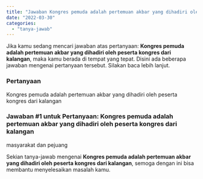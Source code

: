 ```yaml
---
title: "Jawaban Kongres pemuda adalah pertemuan akbar yang dihadiri oleh peserta kongres dari kalangan"
date: "2022-03-30"
categories: 
  - "tanya-jawab"
---
```


Jika kamu sedang mencari jawaban atas pertanyaan: **Kongres pemuda adalah pertemuan akbar yang dihadiri oleh peserta kongres dari kalangan**, maka kamu berada di tempat yang tepat. Disini ada beberapa jawaban mengenai pertanyaan tersebut. Silakan baca lebih lanjut.

### Pertanyaan

Kongres pemuda adalah pertemuan akbar yang dihadiri oleh peserta kongres dari kalangan

### Jawaban #1 untuk Pertanyaan: Kongres pemuda adalah pertemuan akbar yang dihadiri oleh peserta kongres dari kalangan

masyarakat dan pejuang

Sekian tanya-jawab mengenai **Kongres pemuda adalah pertemuan akbar yang dihadiri oleh peserta kongres dari kalangan**, semoga dengan ini bisa membantu menyelesaikan masalah kamu.
